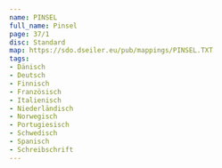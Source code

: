 ```yaml
---
name: PINSEL
full_name: Pinsel
page: 37/1
disc: Standard
map: https://sdo.dseiler.eu/pub/mappings/PINSEL.TXT
tags:
- Dänisch
- Deutsch
- Finnisch
- Französisch
- Italienisch
- Niederländisch
- Norwegisch
- Portugiesisch
- Schwedisch
- Spanisch
- Schreibschrift
---
```

